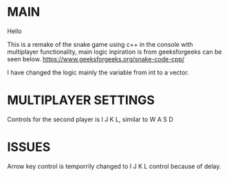 # MAIN

Hello 

This is a remake of the snake game using c++ in the console with multiplayer functionality, main logic inpiration is from geeksforgeeks can be seen below.
https://www.geeksforgeeks.org/snake-code-cpp/

I have changed the logic mainly the variable from int to a vector.


# MULTIPLAYER SETTINGS

Controls for the second player is I J K L, similar to W A S D


# ISSUES

Arrow key control is temporrily changed to I J K L control because of delay.

